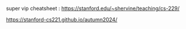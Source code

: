 
super vip cheatsheet : https://stanford.edu/~shervine/teaching/cs-229/


https://stanford-cs221.github.io/autumn2024/
